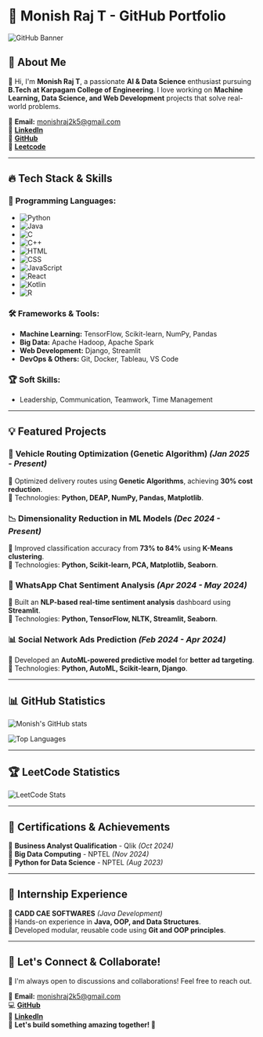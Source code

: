 # 🚀 Monish Raj T - GitHub Portfolio

![GitHub Banner](https://via.placeholder.com/1000x250?text=Welcome+to+My+GitHub+Portfolio)

## 🌟 About Me

👋 Hi, I'm **Monish Raj T**, a passionate **AI & Data Science** enthusiast pursuing **B.Tech at Karpagam College of Engineering**. I love working on **Machine Learning, Data Science, and Web Development** projects that solve real-world problems.

📩 **Email:** monishraj2k5@gmail.com  
🔗 **[LinkedIn](https://www.linkedin.com/in/monish-raj-t/)**  
🔗 **[GitHub](https://github.com/MONISH-RAJ-T)**  
🔗 **[Leetcode](https://leetcode.com/u/monishraj2k5/)**  

---

## 🔥 Tech Stack & Skills

### 🚀 Programming Languages:
- ![Python](https://img.shields.io/badge/Python-3776AB?style=for-the-badge&logo=python&logoColor=white)
- ![Java](https://img.shields.io/badge/Java-007396?style=for-the-badge&logo=java&logoColor=white)
- ![C](https://img.shields.io/badge/C-A8B9CC?style=for-the-badge&logo=c&logoColor=white)
- ![C++](https://img.shields.io/badge/C++-00599C?style=for-the-badge&logo=cplusplus&logoColor=white)
- ![HTML](https://img.shields.io/badge/HTML-E34F26?style=for-the-badge&logo=html5&logoColor=white)
- ![CSS](https://img.shields.io/badge/CSS-1572B6?style=for-the-badge&logo=css3&logoColor=white)
- ![JavaScript](https://img.shields.io/badge/JavaScript-F7DF1E?style=for-the-badge&logo=javascript&logoColor=black)
- ![React](https://img.shields.io/badge/React-61DAFB?style=for-the-badge&logo=react&logoColor=black)
- ![Kotlin](https://img.shields.io/badge/Kotlin-0095D5?style=for-the-badge&logo=kotlin&logoColor=white)
- ![R](https://img.shields.io/badge/R-276DC3?style=for-the-badge&logo=r&logoColor=white)

### 🛠 Frameworks & Tools:
- **Machine Learning:** TensorFlow, Scikit-learn, NumPy, Pandas
- **Big Data:** Apache Hadoop, Apache Spark
- **Web Development:** Django, Streamlit
- **DevOps & Others:** Git, Docker, Tableau, VS Code

### 🏆 Soft Skills:
- Leadership, Communication, Teamwork, Time Management

---

## 💡 Featured Projects

### 🚗 **Vehicle Routing Optimization (Genetic Algorithm)** *(Jan 2025 - Present)*
📌 Optimized delivery routes using **Genetic Algorithms**, achieving **30% cost reduction**.  
📌 Technologies: **Python, DEAP, NumPy, Pandas, Matplotlib**.

### 📉 **Dimensionality Reduction in ML Models** *(Dec 2024 - Present)*
📌 Improved classification accuracy from **73% to 84%** using **K-Means clustering**.  
📌 Technologies: **Python, Scikit-learn, PCA, Matplotlib, Seaborn**.

### 💬 **WhatsApp Chat Sentiment Analysis** *(Apr 2024 - May 2024)*
📌 Built an **NLP-based real-time sentiment analysis** dashboard using **Streamlit**.  
📌 Technologies: **Python, TensorFlow, NLTK, Streamlit, Seaborn**.

### 📊 **Social Network Ads Prediction** *(Feb 2024 - Apr 2024)*
📌 Developed an **AutoML-powered predictive model** for **better ad targeting**.  
📌 Technologies: **Python, AutoML, Scikit-learn, Django**.

---

## 📊 GitHub Statistics

![Monish's GitHub stats](https://github-readme-stats.vercel.app/api?username=MONISH-RAJ-T&show_icons=true&theme=radical)

![Top Languages](https://github-readme-stats.vercel.app/api/top-langs/?username=MONISH-RAJ-T&layout=compact&theme=radical)

---

## 🏆 LeetCode Statistics

![LeetCode Stats](https://leetcard.jacoblin.cool/monishraj2k5?theme=light&font=Baloo%20Tamma%202&ext=heatmap)

---

## 📜 Certifications & Achievements

🏅 **Business Analyst Qualification** - Qlik *(Oct 2024)*  
🏅 **Big Data Computing** - NPTEL *(Nov 2024)*  
🏅 **Python for Data Science** - NPTEL *(Aug 2023)*  

---

## 🏢 Internship Experience

🔹 **CADD CAE SOFTWARES** *(Java Development)*  
📌 Hands-on experience in **Java, OOP, and Data Structures**.  
📌 Developed modular, reusable code using **Git and OOP principles**.

---

## 🎯 Let's Connect & Collaborate!

💬 I'm always open to discussions and collaborations! Feel free to reach out.

📩 **Email:** monishraj2k5@gmail.com  
💻 **[GitHub](https://github.com/MONISH-RAJ-T)**  
🔗 **[LinkedIn](https://www.linkedin.com/in/monish-raj-t/)**  
🌟 **Let's build something amazing together! 🚀**
